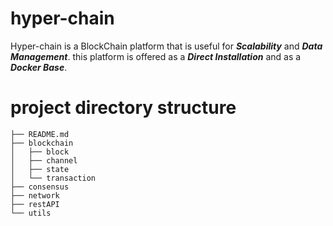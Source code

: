 # hyper-chain

Hyper-chain is a BlockChain platform that is useful for ***Scalability*** and ***Data Management***. this platform is offered as a ***Direct Installation*** and as a ***Docker Base***.

# project directory structure

```
├── README.md
├── blockchain
│   ├── block
│   ├── channel
│   ├── state
│   └── transaction
├── consensus
├── network
├── restAPI
└── utils
```

